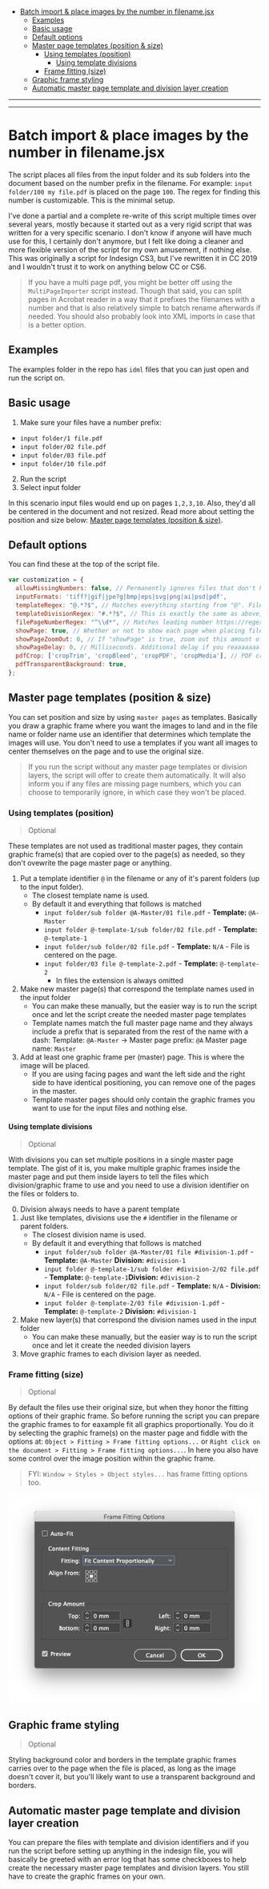 - [Batch import & place images by the number in filename.jsx](#batch-import--place-images-by-the-number-in-filenamejsx)
  - [Examples](#examples)
  - [Basic usage](#basic-usage)
  - [Default options](#default-options)
  - [Master page templates (position & size)](#master-page-templates-position--size)
    - [Using templates (position)](#using-templates-position)
      - [Using template divisions](#using-template-divisions)
    - [Frame fitting (size)](#frame-fitting-size)
  - [Graphic frame styling](#graphic-frame-styling)
  - [Automatic master page template and division layer creation](#automatic-master-page-template-and-division-layer-creation)

____
____


# Batch import & place images by the number in filename.jsx

The script places all files from the input folder and its sub folders into the document based on the number prefix in the filename. For example: `input folder/100 my file.pdf` is placed on the page `100`. The regex for finding this number is customizable. This is the minimal setup. 

I've done a partial and a complete re-write of this script multiple times over several years, mostly because it started out as a very rigid script that was written for a very specific scenario. I don't know if anyone will have much use for this, I certainly don't anymore, but I felt like doing a cleaner and more flexible version of the script for my own amusement, if nothing else. This was originally a script for Indesign CS3, but I've rewritten it in CC 2019 and I wouldn't trust it to work on anything below CC or CS6.

> If you have a multi page pdf, you might be better off using the `MultiPageImporter` script instead. Though that said, you can split pages in Acrobat reader in a way that it prefixes the filenames with a number and that is also relatively simple to batch rename afterwards if needed. You should also probably look into XML imports in case that is a better option.

## Examples

The examples folder in the repo has `idml` files that you can just open and run the script on.

## Basic usage

1. Make sure your files have a number prefix:
  - `input folder/1 file.pdf`
  - `input folder/02 file.pdf`
  - `input folder/03 file.pdf`
  - `input folder/10 file.pdf`
2. Run the script
3. Select input folder

In this scenario input files would end up on pages `1,2,3,10`. Also, they'd all be centered in the document and not resized. Read more about setting the position and size below: [Master page templates (position & size)](#master-page-templates-position--size).

## Default options

You can find these at the top of the script file.

```js
var customization = {
  allowMissingNumbers: false, // Permanently ignores files that don't have numbers in them
  inputFormats: 'tiff?|gif|jpe?g|bmp|eps|svg|png|ai|psd|pdf',
  templateRegex: "@.*?$", // Matches everything starting from "@". Filenames do not include extensions. https://regex101.com/r/MgiHaQ/1
  templateDivisionRegex: "#.*?$", // This is exactly the same as above, but just using the "#" character
  filePageNumberRegex: "^\\d*", // Matches leading number https://regex101.com/r/WqlhXS/1 (since these are strings, you need to double up the backslashes)
  showPage: true, // Whether or not to show each page when placing files. 
  showPageZoomOut: 0, // If "showPage" is true, zoom out this amount of times. 0 = fit page to window.
  showPageDelay: 0, // Milliseconds. Additional delay if you reaaaaaaally want to linger on the page after the file has been placed.
  pdfCrop: ['cropTrim', 'cropBleed', 'cropPDF', 'cropMedia'], // PDF crop fallback order
  pdfTransparentBackground: true,
};
```

## Master page templates (position & size)

You can set position and size by using `master pages` as templates. Basically you draw a graphic frame where you want the images to land and in the file name or folder name use an identifier that determines which template the images will use. You don't need to use a templates if you want all images to center themselves on the page and to use the original size.

> If you run the script without any master page templates or division layers, the script will offer to create them automatically. It will also inform you if any files are missing page numbers, which you can choose to temporarily ignore, in which case they won't be placed.

### Using templates (position)

> Optional

These templates are not used as traditional master pages, they contain graphic frame(s) that are copied over to the page(s) as needed, so they don't ovewrite the page master page or anything.

1. Put a template identifier `@` in the filename or any of it's parent folders (up to the input folder).
	- The closest template name is used.
	- By default it and everything that follows is matched
		- `input folder/sub folder @A-Master/01 file.pdf` - **Template:** `@A-Master`
		- `input folder @-template-1/sub folder/02 file.pdf` - **Template:** `@-template-1`
		- `input folder/sub folder/02 file.pdf` - **Template:** `N/A` - File is centered on the page.
		- `input folder/03 file @-template-2.pdf` - **Template:** `@-template-2`
			- In files the extension is always omitted
2. Make new master page(s) that correspond the template names used in the input folder
	- You can make these manually, but the easier way is to run the script once and let the script create the needed master page templates
	- Template names match the full master page name and they always include a prefix that is separated from the rest of the name with a dash: Template: `@A-Master` → Master page prefix: `@A` Master page name: `Master`
3. Add at least one graphic frame per (master) page. This is where the image will be placed.
   - If you are using facing pages and want the left side and the right side to have identical positioning, you can remove one of the pages in the master.
   - Template master pages should only contain the graphic frames you want to use for the input files and nothing else. 

#### Using template divisions

> Optional

With divisions you can set multiple positions in a single master page template. The gist of it is, you make multiple graphic frames inside the master page and put them inside layers to tell the files which division/graphic frame to use and you need to use a division identifier on the files or folders to.

0. Division always needs to have a parent template
1. Just like templates, divisions use the `#` identifier in the filename or parent folders.
	- The closest division name is used.
	- By default it and everything that follows is matched
		- `input folder/sub folder @A-Master/01 file #division-1.pdf` - **Template:** `@A-Master` **Division:** `#division-1`
		- `input folder @-template-1/sub folder #division-2/02 file.pdf` - **Template:** `@-template-1`**Division:** `#division-2`
		- `input folder/sub folder/02 file.pdf` - **Template:** `N/A` - **Division:** `N/A` - File is centered on the page.
		- `input folder @-template-2/03 file #division-1.pdf` - **Template:** `@-template-2` **Division:** `#division-1`
2. Make new layer(s) that correspond the division names used in the input folder
	- You can make these manually, but the easier way is to run the script once and let it create the needed division layers
3. Move graphic frames to each division layer as needed.


### Frame fitting (size)

> Optional

By default the files use their original size, but when they honor the fitting options of their graphic frame. So before running the script you can prepare the graphic frames to for eaxample fit all graphics proportionally. You do it by selecting the graphic frame(s) on the master page and fiddle with the options at: `Object > Fitting > Frame fitting options...` or `Right click on the document > Fitting > Frame fitting options...`. In here you also have some control over the image position within the graphic frame. 

> FYI: `Window > Styles > Object styles...` has frame fitting options too.

![](frame-fitting-options.png)

## Graphic frame styling

> Optional

Styling background color and borders in the template graphic frames carries over to the page when the file is placed, as long as the image doesn't cover it, but you'll likely want to use a transparent background and borders.

## Automatic master page template and division layer creation

You can prepare the files with template and division identifiers and if you run the script before setting up anything in the indesign file, you will basically be greeted with an error log that has some checkboxes to help create the necessary master page templates and division layers. You still have to create the graphic frames on your own. 
